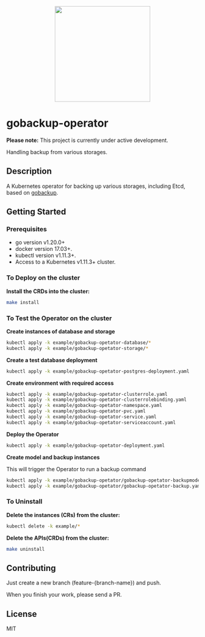 <p align="center">
  <img src="https://github.com/user-attachments/assets/eb9f7270-9250-4d41-915b-c2debc873741" width="250" />
</p>

</p>

# gobackup-operator

**Please note:** This project is currently under active development.

Handling backup from various storages.

## Description
A Kubernetes operator for backing up various storages, including Etcd, based on [gobackup](https://github.com/gobackup/gobackup).

## Getting Started

### Prerequisites
- go version v1.20.0+
- docker version 17.03+.
- kubectl version v1.11.3+.
- Access to a Kubernetes v1.11.3+ cluster.

### To Deploy on the cluster

**Install the CRDs into the cluster:**

```sh
make install
```

### To Test the Operator on the cluster

**Create instances of database and storage**

```sh
kubectl apply -k example/gobackup-opetator-database/*
kubectl apply -k example/gobackup-opetator-storage/*
```

**Create a test database deployment**

```sh
kubectl apply -k example/gobackup-opetator-postgres-deployment.yaml
```

**Create environment with required access**

```sh
kubectl apply -k example/gobackup-opetator-clusterrole.yaml
kubectl apply -k example/gobackup-opetator-clusterrolebinding.yaml
kubectl apply -k example/gobackup-opetator-namespace.yaml
kubectl apply -k example/gobackup-opetator-pvc.yaml
kubectl apply -k example/gobackup-opetator-service.yaml
kubectl apply -k example/gobackup-opetator-serviceaccount.yaml
```

**Deploy the Operator**

```sh
kubectl apply -k example/gobackup-opetator-deployment.yaml
```

**Create model and backup instances**

This will trigger the Operator to run a backup command

```sh
kubectl apply -k example/gobackup-opetator/gobackup-opetator-backupmodel.yaml
kubectl apply -k example/gobackup-opetator/gobackup-opetator-backup.yaml
```

### To Uninstall
**Delete the instances (CRs) from the cluster:**

```sh
kubectl delete -k example/*
```

**Delete the APIs(CRDs) from the cluster:**

```sh
make uninstall
```

## Contributing

Just create a new branch (feature-{branch-name}) and push.

When you finish your work, please send a PR.

## License

MIT
